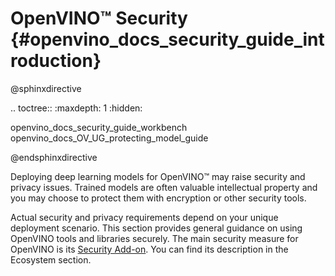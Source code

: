 # OpenVINO&trade; Security {#openvino_docs_security_guide_introduction}

@sphinxdirective

.. toctree::
   :maxdepth: 1
   :hidden:

   openvino_docs_security_guide_workbench
   openvino_docs_OV_UG_protecting_model_guide

@endsphinxdirective


Deploying deep learning models for OpenVINO&trade; may raise security and privacy issues.
Trained models are often valuable intellectual property and you may choose to protect them with encryption or other security tools.

Actual security and privacy requirements depend on your unique deployment scenario.
This section provides general guidance on using OpenVINO tools and libraries securely.
The main security measure for OpenVINO is its [Security Add-on](../ovsa/ovsa_get_started.md). You can find its description in the Ecosystem section.
